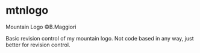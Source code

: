 # mtnlogo
Mountain Logo ©B.Maggiori

Basic revision control of my mountain logo.
Not code based in any way, just better for revision control.
